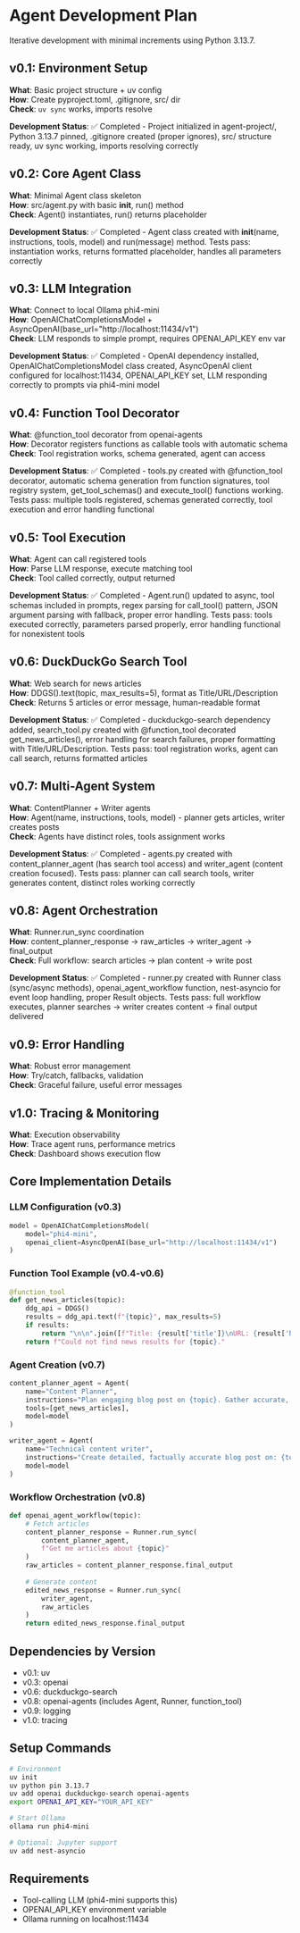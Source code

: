 # Agent Development Plan

Iterative development with minimal increments using Python 3.13.7.

## v0.1: Environment Setup
**What**: Basic project structure + uv config  
**How**: Create pyproject.toml, .gitignore, src/ dir  
**Check**: `uv sync` works, imports resolve

**Development Status**: ✅ Completed - Project initialized in agent-project/, Python 3.13.7 pinned, .gitignore created (proper ignores), src/ structure ready, uv sync working, imports resolving correctly

## v0.2: Core Agent Class
**What**: Minimal Agent class skeleton  
**How**: src/agent.py with basic __init__, run() method  
**Check**: Agent() instantiates, run() returns placeholder

**Development Status**: ✅ Completed - Agent class created with __init__(name, instructions, tools, model) and run(message) method. Tests pass: instantiation works, returns formatted placeholder, handles all parameters correctly

## v0.3: LLM Integration
**What**: Connect to local Ollama phi4-mini  
**How**: OpenAIChatCompletionsModel + AsyncOpenAI(base_url="http://localhost:11434/v1")  
**Check**: LLM responds to simple prompt, requires OPENAI_API_KEY env var

**Development Status**: ✅ Completed - OpenAI dependency installed, OpenAIChatCompletionsModel class created, AsyncOpenAI client configured for localhost:11434, OPENAI_API_KEY set, LLM responding correctly to prompts via phi4-mini model

## v0.4: Function Tool Decorator
**What**: @function_tool decorator from openai-agents  
**How**: Decorator registers functions as callable tools with automatic schema  
**Check**: Tool registration works, schema generated, agent can access

**Development Status**: ✅ Completed - tools.py created with @function_tool decorator, automatic schema generation from function signatures, tool registry system, get_tool_schemas() and execute_tool() functions working. Tests pass: multiple tools registered, schemas generated correctly, tool execution and error handling functional

## v0.5: Tool Execution
**What**: Agent can call registered tools  
**How**: Parse LLM response, execute matching tool  
**Check**: Tool called correctly, output returned

**Development Status**: ✅ Completed - Agent.run() updated to async, tool schemas included in prompts, regex parsing for call_tool() pattern, JSON argument parsing with fallback, proper error handling. Tests pass: tools executed correctly, parameters parsed properly, error handling functional for nonexistent tools

## v0.6: DuckDuckGo Search Tool
**What**: Web search for news articles  
**How**: DDGS().text(topic, max_results=5), format as Title/URL/Description  
**Check**: Returns 5 articles or error message, human-readable format

**Development Status**: ✅ Completed - duckduckgo-search dependency added, search_tool.py created with @function_tool decorated get_news_articles(), error handling for search failures, proper formatting with Title/URL/Description. Tests pass: tool registration works, agent can call search, returns formatted articles

## v0.7: Multi-Agent System
**What**: ContentPlanner + Writer agents  
**How**: Agent(name, instructions, tools, model) - planner gets articles, writer creates posts  
**Check**: Agents have distinct roles, tools assignment works

**Development Status**: ✅ Completed - agents.py created with content_planner_agent (has search tool access) and writer_agent (content creation focused). Tests pass: planner can call search tools, writer generates content, distinct roles working correctly

## v0.8: Agent Orchestration
**What**: Runner.run_sync coordination  
**How**: content_planner_response → raw_articles → writer_agent → final_output  
**Check**: Full workflow: search articles → plan content → write post

**Development Status**: ✅ Completed - runner.py created with Runner class (sync/async methods), openai_agent_workflow function, nest-asyncio for event loop handling, proper Result objects. Tests pass: full workflow executes, planner searches → writer creates content → final output delivered

## v0.9: Error Handling
**What**: Robust error management  
**How**: Try/catch, fallbacks, validation  
**Check**: Graceful failure, useful error messages

## v1.0: Tracing & Monitoring
**What**: Execution observability  
**How**: Trace agent runs, performance metrics  
**Check**: Dashboard shows execution flow

## Core Implementation Details

### LLM Configuration (v0.3)
```python
model = OpenAIChatCompletionsModel(
    model="phi4-mini",
    openai_client=AsyncOpenAI(base_url="http://localhost:11434/v1")
)
```

### Function Tool Example (v0.4-v0.6)
```python
@function_tool
def get_news_articles(topic):
    ddg_api = DDGS()
    results = ddg_api.text(f"{topic}", max_results=5)
    if results:
        return "\n\n".join([f"Title: {result['title']}\nURL: {result['href']}\nDescription: {result['body']}" for result in results])
    return f"Could not find news results for {topic}."
```

### Agent Creation (v0.7)
```python
content_planner_agent = Agent(
    name="Content Planner",
    instructions="Plan engaging blog post on {topic}. Gather accurate, up-to-date info and structure content",
    tools=[get_news_articles],
    model=model
)

writer_agent = Agent(
    name="Technical content writer",
    instructions="Create detailed, factually accurate blog post on: {topic}",
    model=model
)
```

### Workflow Orchestration (v0.8)
```python
def openai_agent_workflow(topic):
    # Fetch articles
    content_planner_response = Runner.run_sync(
        content_planner_agent,
        f"Get me articles about {topic}"
    )
    raw_articles = content_planner_response.final_output
    
    # Generate content
    edited_news_response = Runner.run_sync(
        writer_agent,
        raw_articles
    )
    return edited_news_response.final_output
```

## Dependencies by Version
- v0.1: uv
- v0.3: openai
- v0.6: duckduckgo-search
- v0.8: openai-agents (includes Agent, Runner, function_tool)
- v0.9: logging
- v1.0: tracing

## Setup Commands
```bash
# Environment
uv init
uv python pin 3.13.7
uv add openai duckduckgo-search openai-agents
export OPENAI_API_KEY="YOUR_API_KEY"

# Start Ollama
ollama run phi4-mini

# Optional: Jupyter support
uv add nest-asyncio
```

## Requirements
- Tool-calling LLM (phi4-mini supports this)
- OPENAI_API_KEY environment variable
- Ollama running on localhost:11434
